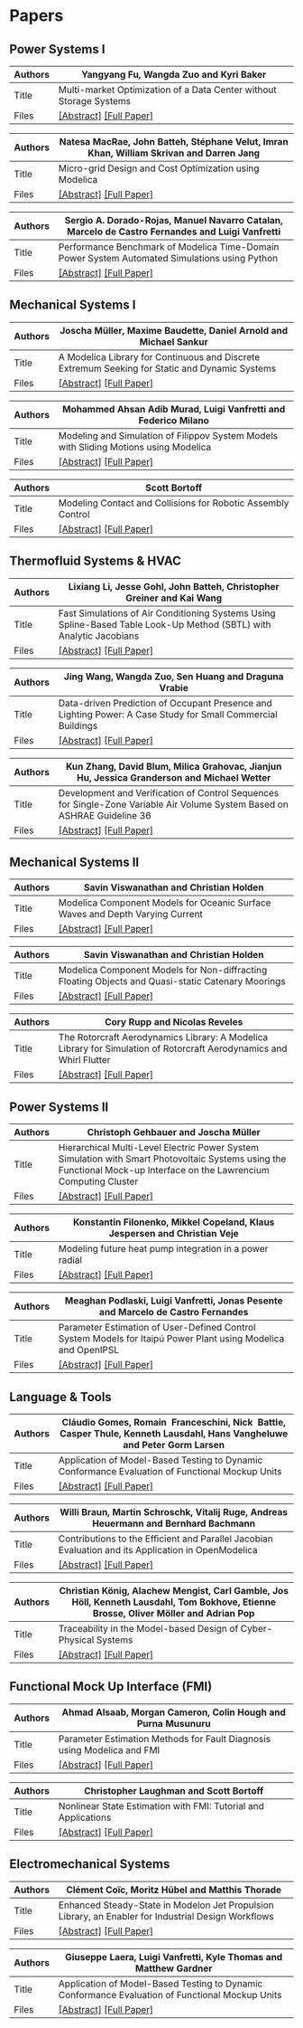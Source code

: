 # Papers


## Power Systems I

Authors | Yangyang Fu, Wangda Zuo and Kyri Baker 
--- | ---
Title | Multi-market Optimization of a Data Center without Storage Systems 
Files | [[Abstract]](proceedings/Modelica_2020Conference_Abstracts.pdf)  [[Full Paper]](Modelica2020US_paper_8.pdf) 


Authors | Natesa MacRae, John Batteh, Stéphane Velut, Imran Khan, William Skrivan and Darren Jang 
--- | ---
Title | Micro-grid Design and Cost Optimization using Modelica 
Files | [[Abstract]](proceedings/Modelica_2020Conference_Abstracts.pdf)  [[Full Paper]](Modelica2020US_paper_17.pdf) 


Authors | Sergio A. Dorado-Rojas, Manuel Navarro Catalan, Marcelo de Castro Fernandes and Luigi Vanfretti 
--- | ---
Title | Performance Benchmark of Modelica Time-Domain Power System Automated Simulations using Python
Files | [[Abstract]](proceedings/Modelica_2020Conference_Abstracts.pdf)  [[Full Paper]](Modelica2020US_paper_27.pdf) 


## Mechanical Systems I

Authors | Joscha Müller, Maxime Baudette, Daniel Arnold and Michael Sankur 
--- | ---
Title | A Modelica Library for Continuous and Discrete Extremum Seeking for Static and Dynamic Systems
Files | [[Abstract]](proceedings/Modelica_2020Conference_Abstracts.pdf)  [[Full Paper]](proceedings/papers/Modelica2020US_paper_16.pdf) 


Authors | Mohammed Ahsan Adib Murad, Luigi Vanfretti and Federico Milano
--- | ---
Title | Modeling and Simulation of Filippov System Models with Sliding Motions using Modelica
Files | [[Abstract]](proceedings/Modelica_2020Conference_Abstracts.pdf)  [[Full Paper]](proceedings/papers/Modelica2020US_paper_23.pdf) 


Authors | Scott Bortoff
--- | ---
Title | Modeling Contact and Collisions for Robotic Assembly Control
Files | [[Abstract]](proceedings/Modelica_2020Conference_Abstracts.pdf)  [[Full Paper]](proceedings/papers/Modelica2020US_paper_25.pdf) 


## Thermofluid Systems & HVAC

Authors | Lixiang Li, Jesse Gohl, John Batteh, Christopher Greiner and Kai Wang
--- | ---
Title | Fast Simulations of Air Conditioning Systems Using Spline-Based Table Look-Up Method (SBTL) with Analytic Jacobians
Files | [[Abstract]](proceedings/Modelica_2020Conference_Abstracts.pdf)  [[Full Paper]](proceedings/papers/Modelica2020US_paper_18.pdf) 


Authors | Jing Wang, Wangda Zuo, Sen Huang and Draguna Vrabie
--- | ---
Title | Data-driven Prediction of Occupant Presence and Lighting Power: A Case Study for Small Commercial Buildings
Files | [[Abstract]](proceedings/Modelica_2020Conference_Abstracts.pdf)  [[Full Paper]](proceedings/papers/Modelica2020US_paper_7.pdf) 


Authors | Kun Zhang, David Blum, Milica Grahovac, Jianjun Hu, Jessica Granderson and Michael Wetter
--- | ---
Title | Development and Verification of Control Sequences for Single-Zone Variable Air Volume System Based on ASHRAE Guideline 36
Files | [[Abstract]](proceedings/Modelica_2020Conference_Abstracts.pdf)  [[Full Paper]](proceedings/papers/Modelica2020US_paper_19.pdf) 


## Mechanical Systems II

Authors | Savin Viswanathan and Christian Holden
--- | ---
Title | Modelica Component Models for Oceanic Surface Waves and Depth Varying Current
Files | [[Abstract]](proceedings/Modelica_2020Conference_Abstracts.pdf)  [[Full Paper]](proceedings/papers/Modelica2020US_paper_3.pdf) 


Authors | Savin Viswanathan and Christian Holden
--- | ---
Title | Modelica Component Models for Non-diffracting Floating Objects and Quasi-static Catenary Moorings
Files | [[Abstract]](proceedings/Modelica_2020Conference_Abstracts.pdf)  [[Full Paper]](proceedings/papers/Modelica2020US_paper_4.pdf) 


Authors | Cory Rupp and Nicolas Reveles
--- | ---
Title | The Rotorcraft Aerodynamics Library: A Modelica Library for Simulation of Rotorcraft Aerodynamics and Whirl Flutter
Files | [[Abstract]](proceedings/Modelica_2020Conference_Abstracts.pdf)  [[Full Paper]](proceedings/papers/Modelica2020US_paper_12.pdf) 


## Power Systems II

Authors | Christoph Gehbauer and Joscha Müller
--- | ---
Title | Hierarchical Multi-Level Electric Power System Simulation with Smart Photovoltaic Systems using the Functional Mock-up Interface on the Lawrencium Computing Cluster
Files | [[Abstract]](proceedings/Modelica_2020Conference_Abstracts.pdf)  [[Full Paper]](proceedings/papers/Modelica2020US_paper_20.pdf) 


Authors | Konstantin Filonenko, Mikkel Copeland, Klaus Jespersen and Christian Veje
--- | ---
Title | Modeling future heat pump integration in a power radial
Files | [[Abstract]](proceedings/Modelica_2020Conference_Abstracts.pdf)  [[Full Paper]](proceedings/papers/Modelica2020US_paper_15.pdf) 


Authors | Meaghan Podlaski, Luigi Vanfretti, Jonas Pesente and Marcelo de Castro Fernandes
--- | ---
Title | Parameter Estimation of User-Defined Control System Models for Itaipú Power Plant using Modelica and OpenIPSL
Files | [[Abstract]](proceedings/Modelica_2020Conference_Abstracts.pdf)  [[Full Paper]](proceedings/papers/Modelica2020US_paper_9.pdf) 


## Language & Tools

Authors | Cláudio Gomes, Romain  Franceschini, Nick  Battle, Casper Thule, Kenneth Lausdahl, Hans Vangheluwe and Peter Gorm Larsen
--- | ---
Title | Application of Model-Based Testing to Dynamic Conformance Evaluation of Functional Mockup Units
Files | [[Abstract]](proceedings/Modelica_2020Conference_Abstracts.pdf)  [[Full Paper]](proceedings/papers/Modelica2020US_paper_1.pdf) 


Authors | Willi Braun, Martin Schroschk, Vitalij Ruge, Andreas Heuermann and Bernhard Bachmann
--- | ---
Title | Contributions to the Efficient and Parallel Jacobian Evaluation and its Application in OpenModelica
Files | [[Abstract]](proceedings/Modelica_2020Conference_Abstracts.pdf)  [[Full Paper]](proceedings/papers/Modelica2020US_paper_10.pdf) 


Authors | Christian König, Alachew Mengist, Carl Gamble, Jos Höll, Kenneth Lausdahl, Tom Bokhove, Etienne Brosse, Oliver Möller and Adrian Pop
--- | ---
Title | Traceability in the Model-based Design of Cyber-Physical Systems
Files | [[Abstract]](proceedings/Modelica_2020Conference_Abstracts.pdf)  [[Full Paper]](proceedings/papers/Modelica2020US_paper_11.pdf) 


## Functional Mock Up Interface (FMI)

Authors | Ahmad Alsaab, Morgan Cameron, Colin Hough and Purna Musunuru
--- | ---
Title | Parameter Estimation Methods for Fault Diagnosis using Modelica and FMI
Files | [[Abstract]](proceedings/Modelica_2020Conference_Abstracts.pdf)  [[Full Paper]](proceedings/papers/Modelica2020US_paper_28.pdf) 


Authors | Christopher Laughman and Scott Bortoff
--- | ---
Title | Nonlinear State Estimation with FMI: Tutorial and Applications
Files | [[Abstract]](proceedings/Modelica_2020Conference_Abstracts.pdf)  [[Full Paper]](proceedings/papers/Modelica2020US_paper_26.pdf) 

## Electromechanical Systems 

Authors | Clément Coïc, Moritz Hübel and Matthis Thorade
--- | ---
Title | Enhanced Steady-State in Modelon Jet Propulsion Library, an Enabler for Industrial Design Workflows
Files | [[Abstract]](proceedings/Modelica_2020Conference_Abstracts.pdf)  [[Full Paper]](proceedings/papers/Modelica2020US_paper_24.pdf) 


Authors | Giuseppe Laera, Luigi Vanfretti, Kyle Thomas and Matthew Gardner
--- | ---
Title | Application of Model-Based Testing to Dynamic Conformance Evaluation of Functional Mockup Units
Files | [[Abstract]](proceedings/Modelica_2020Conference_Abstracts.pdf)  [[Full Paper]](proceedings/papers/Modelica2020US_paper_6.pdf) 





